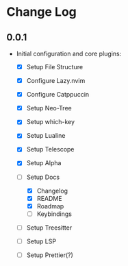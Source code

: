 # Change Log

## 0.0.1

- Initial configuration and core plugins:
  - [x] Setup File Structure
  - [x] Configure Lazy.nvim
  - [x] Configure Catppuccin
  - [x] Setup Neo-Tree
  - [x] Setup which-key
  - [x] Setup Lualine
  - [x] Setup Telescope
  - [x] Setup Alpha
  - [ ] Setup Docs
    - [x] Changelog
    - [x] README
    - [x] Roadmap
    - [ ] Keybindings
  - [ ] Setup Treesitter
  - [ ] Setup LSP
  - [ ] Setup Prettier(?)





